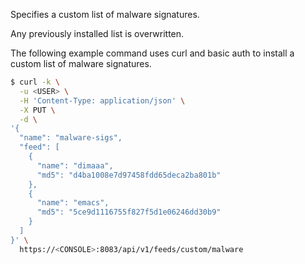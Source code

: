 Specifies a custom list of malware signatures.

Any previously installed list is overwritten.

The following example command uses curl and basic auth to install a custom list of malware signatures.

```bash
$ curl -k \
  -u <USER> \
  -H 'Content-Type: application/json' \
  -X PUT \
  -d \
'{
  "name": "malware-sigs",
  "feed": [
    {
      "name": "dimaaa",
      "md5": "d4ba1008e7d97458fdd65deca2ba801b"
    },
    {
      "name": "emacs",
      "md5": "5ce9d1116755f827f5d1e06246dd30b9"
    }
  ]
}' \
  https://<CONSOLE>:8083/api/v1/feeds/custom/malware
```
